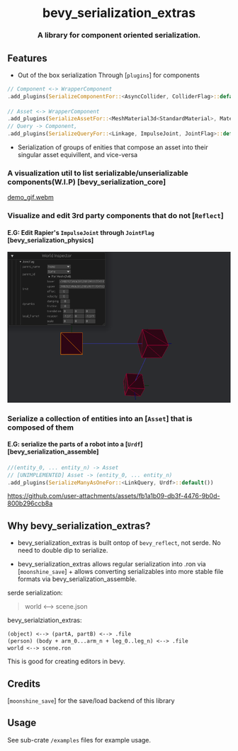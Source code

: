 
<div align="center">
    <h1> bevy_serialization_extras </h1>
    <h3> 
    A library for component oriented serialization. 

</div>
    <!-- A library that allows the editing of non-reflect components via wrapper components, and serialization of these components via  -->

## Features

- Out of the box serialization Through [`plugins`] for components

```Rust
// Component <-> WrapperComponent
.add_plugins(SerializeComponentFor::<AsyncCollider, ColliderFlag>::default())

// Asset <-> WrapperComponent
.add_plugins(SerializeAssetFor::<MeshMaterial3d<StandardMaterial>, MaterialFlag3d>::default())
// Query -> Component, 
.add_plugins(SerializeQueryFor::<Linkage, ImpulseJoint, JointFlag>::default())
```

- Serialization of groups of enities that compose an asset into their singular asset equivillent, and vice-versa

### A visualization util to list serializable/unserializable components(W.I.P) [bevy_serialization_core]

[demo_gif.webm](https://github.com/rydb/bevy_serialization_extras/assets/43288084/3bda45f1-c75a-437b-a02d-27e58bd3276e)

### Visualize and edit 3rd party components that do not [`Reflect`]
#### E.G: Edit Rapier's `ImpulseJoint` through `JointFlag` [bevy_serialization_physics]
![edit_example.png](edit_example.png)

### Serialize a collection of entities into an [`Asset`] that is composed of them
#### E.G: serialize the parts of a robot into a [`Urdf`] [bevy_serialization_assemble]

```Rust
//(entity_0, ... entity_n) -> Asset
// [UNIMPLEMENTED] Asset -> (entity_0, ... entity_n)
.add_plugins(SerializeManyAsOneFor::<LinkQuery, Urdf>::default())
```

https://github.com/user-attachments/assets/fb1a1b09-db3f-4476-9b0d-800b296ccb8a


## Why bevy_serialization_extras?

- bevy_serialization_extras is built ontop of `bevy_reflect`, not serde. No need to double dip to serialize.

- bevy_serialization_extras allows regular serialization into .ron via [`moonshine_save`] + allows converting serializables into more stable file formats via bevy_serialization_assemble. 

serde serialization: 
> world <--> scene.json

bevy_serialziation_extras:
```
(object) <--> (partA, partB) <--> .file
(person) (body + arm_0...arm_n + leg_0..leg_n) <--> .file
world <--> scene.ron
```

This is good for creating editors in bevy.

## Credits

[`moonshine_save`] for the save/load backend of this library


## Usage

See sub-crate `/examples` files for example usage.

